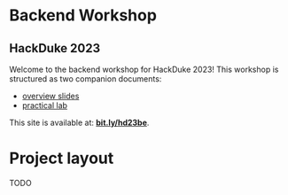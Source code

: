 # Backend Workshop
## HackDuke 2023

Welcome to the backend workshop for HackDuke 2023! This workshop is structured
as two companion documents:

- [overview slides](/slides.html)
- [practical lab](/lab/00_prerequisites/)

This site is available at: [**bit.ly/hd23be**](https://bit.ly/hd23be).

# Project layout

TODO
